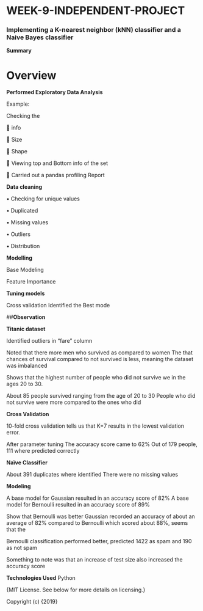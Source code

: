 # WEEK-9-INDEPENDENT-PROJECT
### Implementing a K-nearest neighbor (kNN) classifier  and a Naive Bayes classifier

**Summary**

# **Overview**

**Performed Exploratory Data Analysis**

Example:

Checking the 

	info

	Size

	Shape

	Viewing top and Bottom info of the set

	Carried out a pandas profiling Report


**Data cleaning**

•	Checking for unique values

•	Duplicated

•	Missing values

•	Outliers

•	Distribution


**Modelling**


Base Modeling

Feature Importance


**Tuning models**

Cross validation
Identified the Best mode

##**Observation**


**Titanic dataset**

Identified outliers in “fare” column

Noted that there more men who survived as compared to women
The that chances of survival compared to not survived is less, meaning the dataset was imbalanced

Shows that the highest number of people who did not survive we in the ages 20 to 30.


About 85 people survived ranging from the age of 20 to 30
People who did not survive were more compared to the ones who did

**Cross Validation**

10-fold cross validation tells us that K=7 results in the lowest validation error.

After parameter tuning
The accuracy score came to 62%
Out of 179 people, 111 where predicted correctly


**Naïve Classifier**

About 391 duplicates where identified
There were no missing values

**Modeling**

A base model for Gaussian resulted in an accuracy score of 82%
A base model for Bernoulli resulted in an accuracy score of 89%

Show that Bernoulli was better
Gaussian recorded an accuracy of about an average of 82% compared to Bernoulli which scored about 88%, seems that the 

Bernoulli classification performed better, predicted 1422 as spam and 190 as not spam

Something to note was that an increase of test size also increased the accuracy score

**Technologies Used**
Python

{MIT License. See below for more details on licensing.}

Copyright (c) {2019} 

